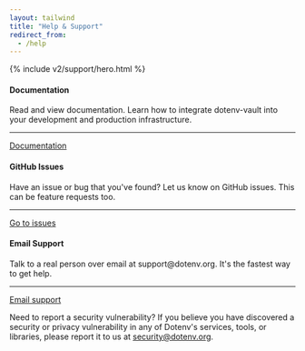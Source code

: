 ```yaml
---
layout: tailwind
title: "Help & Support"
redirect_from:
  - /help
---
```


{% include v2/support/hero.html %}

<section class="max-w-5xl mx-auto mt-20 flex flex-col px-5">
  <div class="grid grid-cols-1 gap-4 sm:grid-cols-3 sm:gap-0">
    <div class="flex flex-col border border-zinc-800 p-4">
      <div class="grow">
        <h4 class="font-bold text-zinc-100">Documentation</h4>
        <p class="mb-4">Read and view documentation. Learn how to integrate dotenv-vault into your development and production infrastructure.</p>
      </div>
      <div class="flex-none">
        <hr class="border-zinc-800 mb-4">
        <a href="https://github.com/dotenv-org/dotenv-vault/issues" aria-describedby="tier-starter" class="my-3 rounded-md py-2 px-3 text-center text-sm font-semibold leading-6 text-white bg-zinc-800 hover:bg-zinc-700">Documentation</a>
      </div>
    </div>
    <div class="flex flex-col border border-zinc-800 p-4">
      <div class="grow">
        <h4 class="font-bold text-zinc-100">GitHub Issues</h4>
        <p class="mb-4">Have an issue or bug that you've found? Let us know on GitHub issues. This can be feature requests too.</p>
      </div>
      <div class="flex-none">
        <hr class="border-zinc-800 mb-4">
        <a href="https://github.com/dotenv-org/dotenv-vault/issues" aria-describedby="tier-starter" class="my-3 rounded-md py-2 px-3 text-center text-sm font-semibold leading-6 text-white bg-zinc-800 hover:bg-zinc-700">Go to issues</a>
      </div>
    </div>
    <div class="flex flex-col border border-zinc-800 p-4">
      <div class="grow">
        <h4 class="font-bold text-zinc-100">Email Support</h4>
        <p class="mb-4">Talk to a real person over email at support@dotenv.org. It's the fastest way to get help.</p>
      </div>
      <div class="flex-none">
        <hr class="border-zinc-800 mb-4">
        <a href="mailto:support@dotenv.org" aria-describedby="tier-starter" class="my-3 rounded-md py-2 px-3 text-center text-sm font-semibold leading-6 text-white bg-zinc-800 hover:bg-zinc-700">Email support</a>
      </div>
    </div>
  </div>
  <p class="my-4 text-zinc-200"><span class="font-bold">Need to report a security vulnerability?</span> If you believe you have discovered a security or privacy vulnerability in any of Dotenv's services, tools, or libraries, please report it to us at <a href="mailto:security@dotenv.org">security@dotenv.org</a>.</p>
</section>
